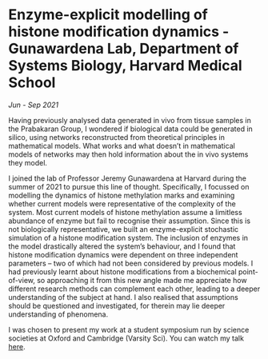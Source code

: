 # Enzyme-explicit modelling of histone modification dynamics - Gunawardena Lab, Department of Systems Biology, Harvard Medical School
_Jun - Sep 2021_

Having previously analysed data generated in vivo from tissue samples in the Prabakaran Group, I wondered if biological data could be generated in silico, using networks reconstructed from theoretical principles in mathematical models. What works and what doesn’t in mathematical models of networks may then hold information about the in vivo systems they model. 

I joined the lab of Professor Jeremy Gunawardena at Harvard during the summer of 2021 to pursue this line of thought. Specifically, I focussed on modelling the dynamics of histone methylation marks and examining whether current models were representative of the complexity of the system. Most current models of histone methylation assume a limitless abundance of enzyme but fail to recognise their assumption. Since this is not biologically representative, we built an enzyme-explicit stochastic simulation of a histone modification system. The inclusion of enzymes in the model drastically altered the system’s behaviour, and I found that histone modification dynamics were dependent on three independent parameters – two of which had not been considered by previous models. I had previously learnt about histone modifications from a biochemical point-of-view, so approaching it from this new angle made me appreciate how different research methods can complement each other, leading to a deeper understanding of the subject at hand. I also realised that assumptions should be questioned and investigated, for therein may lie deeper understanding of phenomena. 

I was chosen to present my work at a student symposium run by science societies at Oxford and Cambridge (Varsity Sci). You can watch my talk [here](https://youtu.be/eeV7FAEU2aY?t=3925).
